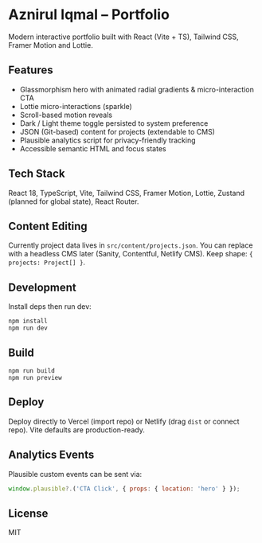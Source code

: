 # Aznirul Iqmal – Portfolio

Modern interactive portfolio built with React (Vite + TS), Tailwind CSS, Framer Motion and Lottie.

## Features
- Glassmorphism hero with animated radial gradients & micro-interaction CTA
- Lottie micro-interactions (sparkle)
- Scroll-based motion reveals
- Dark / Light theme toggle persisted to system preference
- JSON (Git-based) content for projects (extendable to CMS)
- Plausible analytics script for privacy-friendly tracking
- Accessible semantic HTML and focus states

## Tech Stack
React 18, TypeScript, Vite, Tailwind CSS, Framer Motion, Lottie, Zustand (planned for global state), React Router.

## Content Editing
Currently project data lives in `src/content/projects.json`. You can replace with a headless CMS later (Sanity, Contentful, Netlify CMS). Keep shape: `{ projects: Project[] }`.

## Development
Install deps then run dev:
```
npm install
npm run dev
```

## Build
```
npm run build
npm run preview
```

## Deploy
Deploy directly to Vercel (import repo) or Netlify (drag `dist` or connect repo). Vite defaults are production-ready.

## Analytics Events
Plausible custom events can be sent via:
```js
window.plausible?.('CTA Click', { props: { location: 'hero' } });
```

## License
MIT
